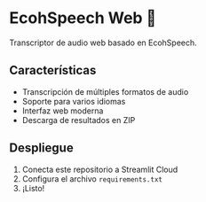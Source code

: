 # EcohSpeech Web 🎤

Transcriptor de audio web basado en EcohSpeech.

## Características
- Transcripción de múltiples formatos de audio
- Soporte para varios idiomas
- Interfaz web moderna
- Descarga de resultados en ZIP

## Despliegue
1. Conecta este repositorio a Streamlit Cloud
2. Configura el archivo `requirements.txt`
3. ¡Listo!